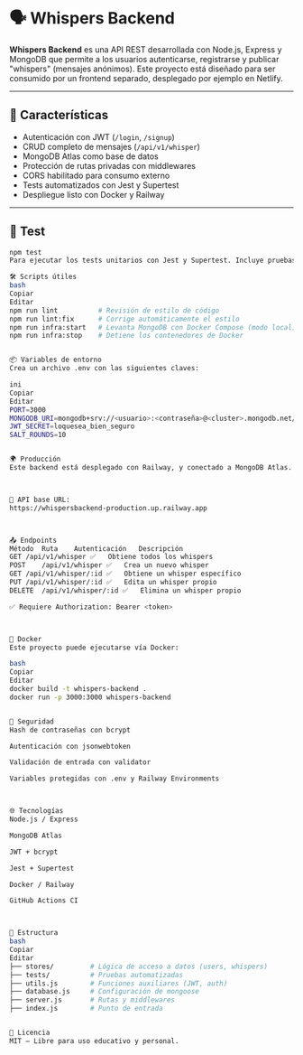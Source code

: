 # 🗣️ Whispers Backend

**Whispers Backend** es una API REST desarrollada con Node.js, Express y MongoDB que permite a los usuarios autenticarse, registrarse y publicar "whispers" (mensajes anónimos). Este proyecto está diseñado para ser consumido por un frontend separado, desplegado por ejemplo en Netlify.

---

## 🚀 Características

- Autenticación con JWT (`/login`, `/signup`)
- CRUD completo de mensajes (`/api/v1/whisper`)
- MongoDB Atlas como base de datos
- Protección de rutas privadas con middlewares
- CORS habilitado para consumo externo
- Tests automatizados con Jest y Supertest
- Despliegue listo con Docker y Railway

---

## 🧪 Test

```bash
npm test
Para ejecutar los tests unitarios con Jest y Supertest. Incluye pruebas de login, registro, y endpoints protegidos.

🛠️ Scripts útiles
bash
Copiar
Editar
npm run lint          # Revisión de estilo de código
npm run lint:fix      # Corrige automáticamente el estilo
npm run infra:start   # Levanta MongoDB con Docker Compose (modo local)
npm run infra:stop    # Detiene los contenedores de Docker


📦 Variables de entorno
Crea un archivo .env con las siguientes claves:

ini
Copiar
Editar
PORT=3000
MONGODB_URI=mongodb+srv://<usuario>:<contraseña>@<cluster>.mongodb.net/?retryWrites=true&w=majority
JWT_SECRET=loquesea_bien_seguro
SALT_ROUNDS=10


🌍 Producción
Este backend está desplegado con Railway, y conectado a MongoDB Atlas.



🔗 API base URL:
https://whispersbackend-production.up.railway.app



📤 Endpoints
Método	Ruta	Autenticación	Descripción
GET	/api/v1/whisper	✅	Obtiene todos los whispers
POST	/api/v1/whisper	✅	Crea un nuevo whisper
GET	/api/v1/whisper/:id	✅	Obtiene un whisper específico
PUT	/api/v1/whisper/:id	✅	Edita un whisper propio
DELETE	/api/v1/whisper/:id	✅	Elimina un whisper propio

✅ Requiere Authorization: Bearer <token>



🐳 Docker
Este proyecto puede ejecutarse vía Docker:

bash
Copiar
Editar
docker build -t whispers-backend .
docker run -p 3000:3000 whispers-backend


🔐 Seguridad
Hash de contraseñas con bcrypt

Autenticación con jsonwebtoken

Validación de entrada con validator

Variables protegidas con .env y Railway Environments



🌐 Tecnologías
Node.js / Express

MongoDB Atlas

JWT + bcrypt

Jest + Supertest

Docker / Railway

GitHub Actions CI



📁 Estructura
bash
Copiar
Editar
├── stores/         # Lógica de acceso a datos (users, whispers)
├── tests/          # Pruebas automatizadas
├── utils.js        # Funciones auxiliares (JWT, auth)
├── database.js     # Configuración de mongoose
├── server.js       # Rutas y middlewares
├── index.js        # Punto de entrada


📄 Licencia
MIT — Libre para uso educativo y personal.